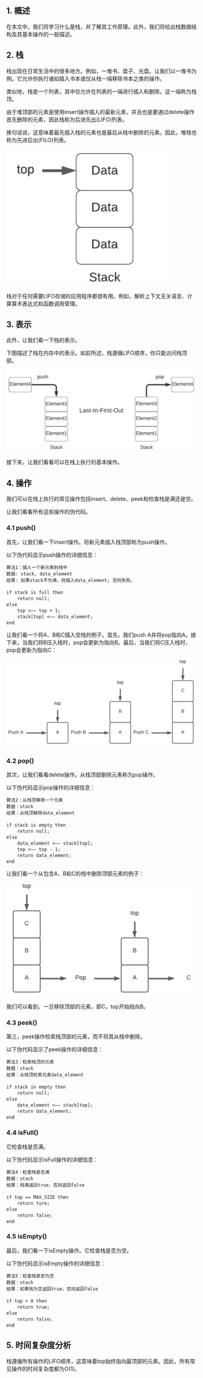 ## 1. 概述

在本文中，我们将学习什么是栈，并了解其工作原理。此外，我们将给出栈数据结构及其基本操作的一般描述。

## 2. 栈

栈出现在日常生活中的很多地方。例如，一堆书、盘子、光盘。让我们以一堆书为例。它允许你执行诸如插入书本或仅从栈一端移除书本之类的操作。

类似地，栈是一个列表，其中仅允许在列表的一端进行插入和删除。这一端称为栈顶。

由于堆顶部的元素是使用insert操作插入的最新元素，并且也是要通过delete操作首先删除的元素，因此栈称为后进先出(LIFO)列表。

换句话说，这意味着最先插入栈的元素也是最后从栈中删除的元素。因此，堆栈也称为先进后出(FILO)列表。

<img src="../assets/StackDataStructure-1.png">

栈对于任何需要LIFO存储的应用程序都很有用。例如，解析上下文无关语言、计算算术表达式和函数调用管理。

## 3. 表示

此外，让我们看一下栈的表示。

下图描述了栈在内存中的表示。如前所述，栈遵循LIFO顺序，你只能访问栈顶部。

<img src="../assets/StackDataStructure-2.png">

接下来，让我们看看可以在栈上执行的基本操作。

## 4. 操作

我们可以在栈上执行的常见操作包括insert、delete、peek和检查栈是满还是空。

让我们看看所有这些操作的伪代码。

### 4.1 push()

首先，让我们看一下insert操作。将新元素插入栈顶部称为push操作。

以下伪代码显示push操作的详细信息：

```
算法1：插入一个新元素到栈中
数据: stack, data_element
结果: 如果stack不为满，则插入data_element; 否则失败。

if stack is full then
    return null;
else
    top <—— top + 1;
    stack[top] <—— data_element;
end
```

让我们看一个将A、B和C插入空栈的例子。首先，我们push A并将pop指向A。接下来，当我们将B压入栈时，pop会更新为指向B。最后，当我们将C压入栈时，pop会更新为指向C：

<img src="../assets/StackDataStructure-3.png">

### 4.2 pop()

其次，让我们看看delete操作。从栈顶部删除元素称为pop操作。

以下伪代码显示pop操作的详细信息：

```
算法2：从栈顶移除一个元素
数据：stack
结果：从栈顶移除data_element

if stack is empty then
    return null;
else 
    data_element <—— stack[top];
    top <—— top - 1;
    return data_element;
end
```

让我们看一个从包含A、B和C的栈中删除顶部元素的例子：

<img src="../assets/StackDataStructure-4.png">

我们可以看到，一旦移除顶部的元素，即C，top开始指向B。

### 4.3 peek()

第三，peek操作检索栈顶部的元素，而不将其从栈中删除。

以下伪代码显示了peek操作的详细信息：

```
算法3：检索栈顶的元素
数据：stack
结果：从栈顶检索元素data_element

if stack in empty then
    return null;
else
    data_element <—— stack[top];
    return data_element;
end
```

### 4.4 isFull()

它检查栈是否满。

以下伪代码显示isFull操作的详细信息：

```
算法4：检查栈是否满
数据：stack
结果：栈满返回true，否则返回false

if top == MAX_SIZE then
    return ture;
else
    return false;
end
```

### 4.5 isEmpty()

最后，我们看一下isEmpty操作。它检查栈是否为空。

以下伪代码显示isEmpty操作的详细信息：

```
算法5：检查栈是否为空
数据：stack
结果：如果栈为空返回true，否则返回false

if top < 0 then
    return true;
else 
    return false;
end
```

## 5. 时间复杂度分析

栈遵循所有操作的LIFO顺序，这意味着top始终指向最顶部的元素。因此，所有常见操作的时间复杂度都为O(1)。